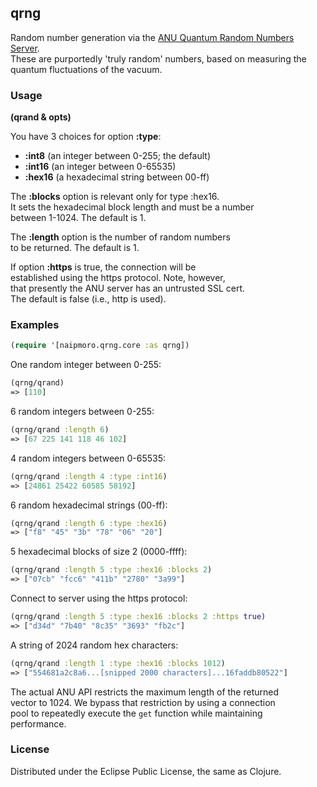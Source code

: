 ## qrng

Random number generation via the [ANU Quantum Random Numbers Server](http://qrng.anu.edu.au/index.php).  
These are purportedly 'truly random' numbers, based on measuring the  
quantum fluctuations of the vacuum.

### Usage

**(qrand & opts)**

You have 3 choices for option **:type**:  
* __:int8__   (an integer between 0-255; the default)  
* __:int16__   (an integer between 0-65535)  
* __:hex16__   (a hexadecimal string between 00-ff)  
  
The **:blocks** option is relevant only for type :hex16.  
It sets the hexadecimal block length and must be a number  
between 1-1024. The default is 1.

The **:length** option is the number of random numbers  
to be returned. The default is 1.

If option **:https** is true, the connection will be  
established using the https protocol. Note, however,  
that presently the ANU server has an untrusted SSL cert.  
The default is false (i.e., http is used).

### Examples

```clj
(require '[naipmoro.qrng.core :as qrng])
```

One random integer between 0-255:  

```clj
(qrng/qrand)  
=> [110]
```

6 random integers between 0-255:  
 
```clj
(qrng/qrand :length 6)  
=> [67 225 141 118 46 102]
```

4 random integers between 0-65535:  

```clj  
(qrng/qrand :length 4 :type :int16)  
=> [24861 25422 60585 58192]
```

6 random hexadecimal strings (00-ff):  

```clj  
(qrng/qrand :length 6 :type :hex16)  
=> ["f8" "45" "3b" "78" "06" "20"]
```

5 hexadecimal blocks of size 2 (0000-ffff):  
  
```clj
(qrng/qrand :length 5 :type :hex16 :blocks 2)  
=> ["07cb" "fcc6" "411b" "2780" "3a99"]
```

Connect to server using the https protocol:  

```clj
(qrng/qrand :length 5 :type :hex16 :blocks 2 :https true)  
=> ["d34d" "7b40" "8c35" "3693" "fb2c"]
```

A string of 2024 random hex characters:  

```clj
(qrng/qrand :length 1 :type :hex16 :blocks 1012)  
=> ["554681a2c8a6...[snipped 2000 characters]...16faddb80522"]
```

The actual ANU API restricts the maximum length of the returned  
vector to 1024. We bypass that restriction by using a connection  
pool to repeatedly execute the `get` function while maintaining  
performance.

### License

Distributed under the Eclipse Public License, the same as Clojure.